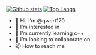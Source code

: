 [![Github stats](https://github-readme-stats.vercel.app/api?username=YourUsername&show_icons=true&include_all_commits=true&theme=onedark)](https://github.com/qwert170/github-readme-stats)
[![Top Langs](https://github-readme-stats.vercel.app/api/top-langs/?username=YourUsername&layout=compact)](https://github.com/qwert170/github-readme-stats)

- 👋 Hi, I’m @qwert170
- 👀 I’m interested in 
- 🌱 I’m currently learning c++
- 💞️ I’m looking to collaborate on 
- 📫 How to reach me 

<!---
qwert170/qwert170 is a ✨ special ✨ repository because its `README.md` (this file) appears on your GitHub profile.
You can click the Preview link to take a look at your changes.
--->
